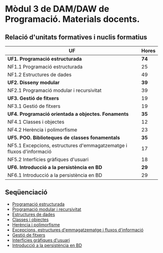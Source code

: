 # Mòdul 3 de DAM/DAW de Programació. Materials docents.

## Relació d'unitats formatives i nuclis formatius

|UF | Hores
|-- | --
|**UF1. Programació estructurada** | **74** |
|NF1.1 Programació estructurada | 25 |
|NF1.2 Estructures de dades | 49 |
|**UF2. Disseny modular** | **39** |
|NF2.1 Programació modular i recursivitat | 39 |
|**UF3. Gestió de fitxers** | 19 |
|NF3.1 Gestió de fitxers | 19 |
|**UF4. Programació orientada a objectes. Fonaments** | **35** |
|NF4.1 Classes i objectes | 12 |
|NF4.2 Herència i polimorfisme | 23 |
|**UF5. POO. Biblioteques de classes fonamentals** | **35** |
|NF5.1 Excepcions, estructures d'emmagatzematge i fluxos d'informació | 17 |
|NF5.2 Interfícies gràfiques d'usuari | 18 |
|**UF6. Introducció a la persistència en BD** | **29** |
|NF6.1 Introducció a la persistència en BD | 29 |

## Seqüenciació

* [Programació estructurada](uf1nf1.md)
* [Programació modular i recursivitat](wiki/uf2nf1)
* [Estructures de dades](wiki/uf1nf2)
* [Classes i objectes](wiki/uf4nf1)
* [Herència i polimorfisme](wiki/uf4nf2)
* [Excepcions, estructures d'emmagatzematge i fluxos d'informació](wiki/uf5nf1)
* [Gestió de fitxers](wiki/uf3nf1)
* [Interfícies gràfiques d'usuari](wiki/uf5nf2)
* [Introducció a la persistència en BD](wiki/uf6nf1)


